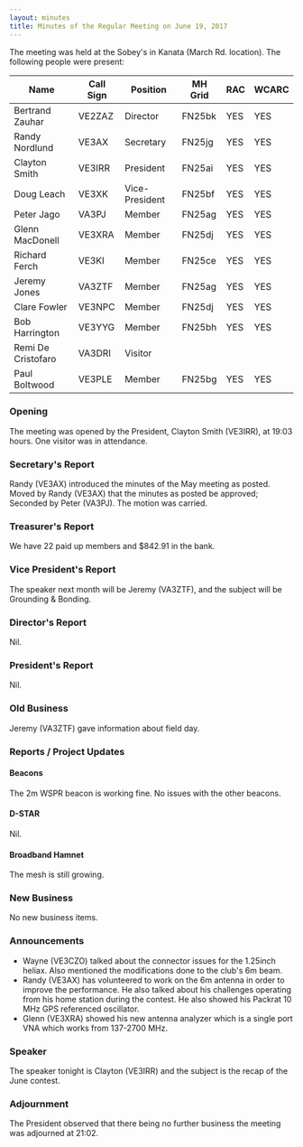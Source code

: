 ```yaml
---
layout: minutes
title: Minutes of the Regular Meeting on June 19, 2017
---
```


The meeting was held at the Sobey's in Kanata (March Rd. location).
The following people were present:

| Name             | Call Sign | Position       | MH Grid | RAC | WCARC |
|------------------|-----------|----------------|---------|-----|-------|
| Bertrand Zauhar  | VE2ZAZ    | Director       | FN25bk  | YES |  YES  |
| Randy Nordlund   | VE3AX     | Secretary      | FN25jg  | YES |  YES  |
| Clayton Smith    | VE3IRR    | President      | FN25ai  | YES |  YES  |
| Doug Leach       | VE3XK     | Vice-President | FN25bf  | YES |  YES  |
| Peter Jago       | VA3PJ     | Member         | FN25ag  | YES |  YES  |
| Glenn MacDonell  | VE3XRA    | Member         | FN25dj  | YES |  YES  |
| Richard Ferch    | VE3KI     | Member         | FN25ce  | YES |  YES  |
| Jeremy Jones     | VA3ZTF    | Member         | FN25ag  | YES |  YES  |
| Clare Fowler     | VE3NPC    | Member         | FN25dj  | YES |  YES  |
| Bob Harrington   | VE3YYG    | Member         | FN25bh  | YES |  YES  |
| Remi De Cristofaro | VA3DRI  | Visitor        |         |     |       |
| Paul Boltwood    | VE3PLE    | Member         | FN25bg  | YES |  YES  |

### Opening

The meeting was opened by the President, Clayton Smith (VE3IRR), at 19:03 hours.
One visitor was in attendance.

### Secretary's Report

Randy (VE3AX) introduced the minutes of the May meeting as posted.
Moved by Randy (VE3AX) that the minutes as posted be approved; Seconded by Peter (VA3PJ).
The motion was carried.

### Treasurer's Report

We have 22 paid up members and $842.91 in the bank.

### Vice President's Report

The speaker next month will be Jeremy (VA3ZTF), and the subject will be Grounding & Bonding.

### Director's Report

Nil.

### President's Report

Nil.

### Old Business

Jeremy (VA3ZTF) gave information about field day.

### Reports / Project Updates

#### Beacons

The 2m WSPR beacon is working fine. No issues with the other beacons.

#### D-STAR

Nil.

#### Broadband Hamnet

The mesh is still growing.

### New Business

No new business items.

### Announcements

* Wayne (VE3CZO) talked about the connector issues for the 1.25inch heliax. Also mentioned the modifications done to the club's 6m beam.
* Randy (VE3AX) has volunteered to work on the 6m antenna in order to improve the performance. He also talked about his challenges operating from his home station during the contest. He also showed his Packrat 10 MHz GPS referenced oscillator.
* Glenn (VE3XRA) showed his new antenna analyzer which is a single port VNA which works from 137-2700 MHz.

### Speaker

The speaker tonight is Clayton (VE3IRR) and the subject is the recap of the June contest.

### Adjournment

The President observed that there being no further business the meeting was
adjourned at 21:02.
